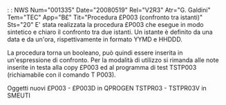  :  : NWS Num="001335" Date="20080519" Rel="V2R3" Atr="G. Galdini" Tem="TEC" App="B£" Tit="Procedura £P003 (confronto tra istanti)" Sts="20"
E' stata realizzata la procedura £P003 che esegue in modo sintetico e chiaro il confronto tra due istanti.
Un istante è definito da una data e da un'ora, rispettivamente in formato YYMD e HHDDD.

La procedura torna un booleano, può quindi essere inserita in un'espressione di confronto.
Per la modalità di utilizzo si rimanda alle note inserite in testa alla copy £P003 ed al programma
di test TSTP003 (richiamabile con il comando T P003).

Oggetti nuovi
£P003 - £P003D in QPROGEN
TSTPR03 - TSTPR03V in SMEUTI
